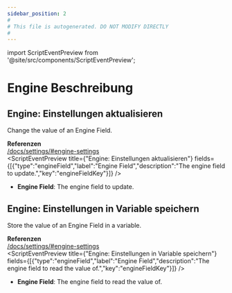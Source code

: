 ```yaml
---
sidebar_position: 2
#
# This file is autogenerated. DO NOT MODIFY DIRECTLY
#
---
```


import ScriptEventPreview from '@site/src/components/ScriptEventPreview';

# Engine Beschreibung

## Engine: Einstellungen aktualisieren
Change the value of an Engine Field.

**Referenzen**  
[/docs/settings/#engine-settings](/docs/settings/#engine-settings)  
<ScriptEventPreview title={"Engine: Einstellungen aktualisieren"} fields={[{"type":"engineField","label":"Engine Field","description":"The engine field to update.","key":"engineFieldKey"}]} />

- **Engine Field**: The engine field to update.  

## Engine: Einstellungen in Variable speichern
Store the value of an Engine Field in a variable.

**Referenzen**  
[/docs/settings/#engine-settings](/docs/settings/#engine-settings)  
<ScriptEventPreview title={"Engine: Einstellungen in Variable speichern"} fields={[{"type":"engineField","label":"Engine Field","description":"The engine field to read the value of.","key":"engineFieldKey"}]} />

- **Engine Field**: The engine field to read the value of.  

